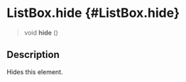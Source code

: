 ListBox.hide {#ListBox.hide}
============

> void **hide** ()

Description
-----------

Hides this element.
